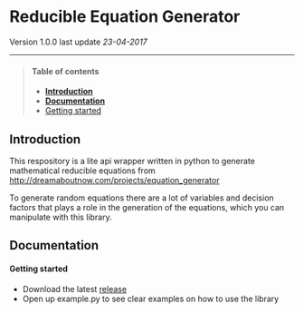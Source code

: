 Reducible Equation Generator
===================== 
Version 1.0.0
last update *23-04-2017*


------------------------

>#### Table of contents
> - **<a href="#introduction">Introduction</a>**
> - **<a href="#documentation">Documentation</a>**
> - <a href="#getting-started">Getting started</a>


Introduction
-----------------------------
  This respository is a lite api wrapper written in python to generate mathematical reducible equations from http://dreamaboutnow.com/projects/equation_generator
   
  To generate random equations there are a lot of variables and decision factors that plays a role
  in the generation of the equations, which you can manipulate with this library.

Documentation
---------------------
  #### **Getting started**
  - Download the latest <a href="https://github.com/Velocity-plus/equation_generator/releases">release</a> 
  - Open up example.py to see clear examples on how to use the library
 
